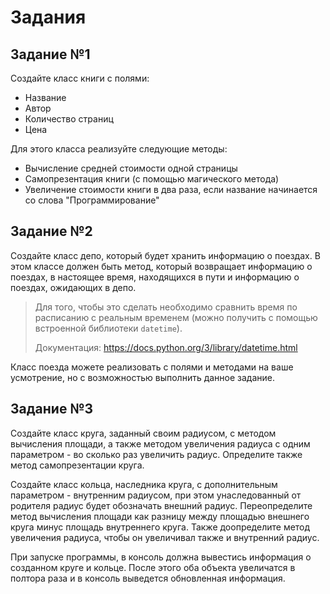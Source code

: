 # Задания

## Задание №1
Создайте класс книги с полями:
+ Название
+ Автор
+ Количество страниц
+ Цена

Для этого класса реализуйте следующие методы:
+ Вычисление средней стоимости одной страницы
+ Самопрезентация книги (с помощью магического метода)
+ Увеличение стоимости книги в два раза, если название начинается со слова "Программирование"

## Задание №2

Создайте класс депо, который будет хранить информацию о поездах. В этом классе должен быть метод, который возвращает информацию о поездах, в настоящее время, находящихся в пути и информацию о поездах, ожидающих в депо.

> Для того, чтобы это сделать необходимо сравнить время по расписанию с реальным временем (можно получить с помощью встроенной библиотеки ```datetime```). 
> 
> Документация: https://docs.python.org/3/library/datetime.html

Класс поезда можете реализовать с полями и методами на ваше усмотрение, но с возможностью выполнить данное задание.

## Задание №3

Создайте класс круга, заданный своим радиусом, с методом вычисления площади, а также методом увеличения радиуса с одним параметром - во сколько раз увеличить радиус. Определите также метод самопрезентации круга.

Создайте класс кольца, наследника круга, с дополнительным параметром - внутренним радиусом, при этом унаследованный от родителя радиус будет обозначать внешний радиус. Переопределите метод вычисления площади как разницу между площадью внешнего круга минус площадь внутреннего круга. Также доопределите метод увеличения радиуса, чтобы он увеличивал также и внутренний радиус.

При запуске программы, в консоль должна вывестись информация о созданном круге и кольце. После этого оба объекта увеличатся в полтора раза и в консоль выведется обновленная информация.

